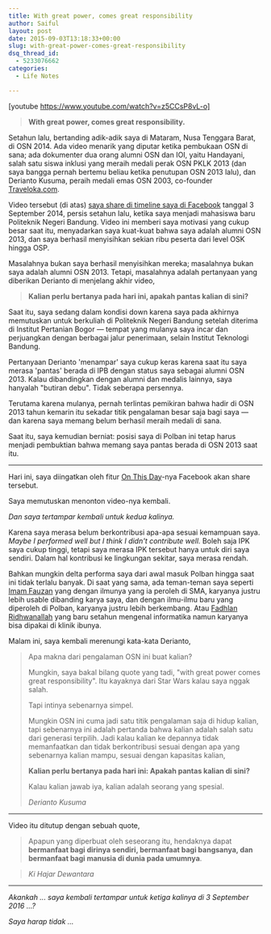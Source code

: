 ```yaml
---
title: With great power, comes great responsibility
author: Saiful
layout: post
date: 2015-09-03T13:18:33+00:00
slug: with-great-power-comes-great-responsibility
dsq_thread_id:
  - 5233076662
categories:
  - Life Notes

---
```

[youtube https://www.youtube.com/watch?v=z5CCsP8vL-o]

> **With great power, comes great responsibility.**

Setahun lalu, bertanding adik-adik saya di Mataram, Nusa Tenggara Barat, di OSN 2014. Ada video menarik yang diputar ketika pembukaan OSN di sana; ada dokumenter dua orang alumni OSN dan IOI, yaitu Handayani, salah satu siswa inklusi yang meraih medali perak OSN PKLK 2013 (dan saya bangga pernah bertemu beliau ketika penutupan OSN 2013 lalu), dan Derianto Kusuma, peraih medali emas OSN 2003, co-founder [Traveloka.com][1].

Video tersebut (di atas) [saya share di timeline saya di Facebook][2] tanggal 3 September 2014, persis setahun lalu, ketika saya menjadi mahasiswa baru Politeknik Negeri Bandung. Video ini memberi saya motivasi yang cukup besar saat itu, menyadarkan saya kuat-kuat bahwa saya adalah alumni OSN 2013, dan saya berhasil menyisihkan sekian ribu peserta dari level OSK hingga OSP.

Masalahnya bukan saya berhasil menyisihkan mereka; masalahnya bukan saya adalah alumni OSN 2013. Tetapi, masalahnya adalah pertanyaan yang diberikan Derianto di menjelang akhir video,

> **Kalian perlu bertanya pada hari ini, apakah pantas kalian di sini?**

<!--more-->Saat itu, saya sedang dalam kondisi down karena saya pada akhirnya memutuskan untuk berkuliah di Politeknik Negeri Bandung setelah diterima di Institut Pertanian Bogor — tempat yang mulanya saya incar dan perjuangkan dengan berbagai jalur penerimaan, selain Institut Teknologi Bandung.

Pertanyaan Derianto 'menampar' saya cukup keras karena saat itu saya merasa 'pantas' berada di IPB dengan status saya sebagai alumni OSN 2013. Kalau dibandingkan dengan alumni dan medalis lainnya, saya hanyalah "butiran debu". Tidak seberapa persennya.

Terutama karena mulanya, pernah terlintas pemikiran bahwa hadir di OSN 2013 tahun kemarin itu sekadar titik pengalaman besar saja bagi saya — dan karena saya memang belum berhasil meraih medali di sana.

Saat itu, saya kemudian berniat: posisi saya di Polban ini tetap harus menjadi pembuktian bahwa memang saya pantas berada di OSN 2013 saat itu.

***

Hari ini, saya diingatkan oleh fitur [On This Day][3]-nya Facebook akan share tersebut.

Saya memutuskan menonton video-nya kembali.

_Dan saya tertampar kembali untuk kedua kalinya._

Karena saya merasa belum berkontribusi apa-apa sesuai kemampuan saya. _Maybe I performed well but I think I didn't contribute well._ Boleh saja IPK saya cukup tinggi, tetapi saya merasa IPK tersebut hanya untuk diri saya sendiri. Dalam hal kontribusi ke lingkungan sekitar, saya merasa rendah.

Bahkan mungkin delta performa saya dari awal masuk Polban hingga saat ini tidak terlalu banyak. Di saat yang sama, ada teman-teman saya seperti [Imam Fauzan][4] yang dengan ilmunya yang ia peroleh di SMA, karyanya justru lebih usable dibanding karya saya, dan dengan ilmu-ilmu baru yang diperoleh di Polban, karyanya justru lebih berkembang. Atau [Fadhlan Ridhwanallah][5] yang baru setahun mengenal informatika namun karyanya bisa dipakai di klinik ibunya.

Malam ini, saya kembali merenungi kata-kata Derianto,

> Apa makna dari pengalaman OSN ini buat kalian?
>
> Mungkin, saya bakal bilang quote yang tadi, "with great power comes great responsibility". Itu kayaknya dari Star Wars kalau saya nggak salah.
>
> Tapi intinya sebenarnya simpel.
>
> Mungkin OSN ini cuma jadi satu titik pengalaman saja di hidup kalian, tapi sebenarnya ini adalah pertanda bahwa kalian adalah salah satu dari generasi terpilih. Jadi kalau kalian ke depannya tidak memanfaatkan dan tidak berkontribusi sesuai dengan apa yang sebenarnya kalian mampu, sesuai dengan kapasitas kalian,
>
> **Kalian perlu bertanya pada hari ini: Apakah pantas kalian di sini?**
>
> Kalau kalian jawab iya, kalian adalah seorang yang spesial.
>
> <cite>Derianto Kusuma</cite>

***

Video itu ditutup dengan sebuah quote,

> Apapun yang diperbuat oleh seseorang itu, hendaknya dapat **bermanfaat bagi dirinya sendiri, bermanfaat bagi bangsanya, dan bermanfaat bagi manusia di dunia pada umumnya**.

> <cite>Ki Hajar Dewantara</cite>

***

_Akankah ... saya kembali tertampar untuk ketiga kalinya di 3 September 2016 ...?_

_Saya harap tidak ..._

 [1]: http://www.traveloka.com
 [2]: https://www.facebook.com/saifulwebid/posts/10201646632088087
 [3]: https://www.facebook.com/onthisday/
 [4]: https://www.facebook.com/imamfzn
 [5]: https://www.facebook.com/fadhlan.ridhwanallah
